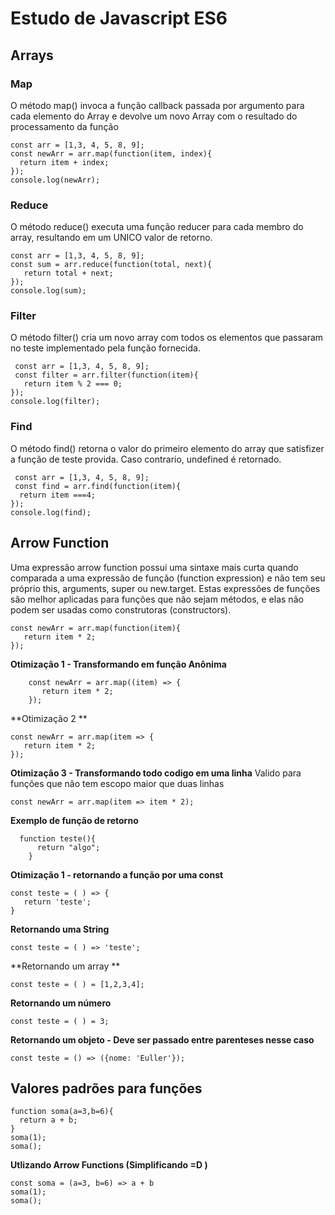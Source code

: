# Estudo de Javascript ES6

## Arrays

### Map 
O método map() invoca a função callback passada por argumento para cada elemento do Array e devolve um novo Array com o resultado do processamento da função

    const arr = [1,3, 4, 5, 8, 9];   
    const newArr = arr.map(function(item, index){
      return item + index;
    });	
	console.log(newArr);

### Reduce
O método reduce() executa uma função reducer para cada membro do array, resultando em um UNICO valor de retorno.

    const arr = [1,3, 4, 5, 8, 9];
    const sum = arr.reduce(function(total, next){
       return total + next;
    });    
    console.log(sum);
	
### Filter
O método filter() cria um novo array com todos os elementos que passaram no teste implementado pela função fornecida.

     const arr = [1,3, 4, 5, 8, 9];
     const filter = arr.filter(function(item){
       return item % 2 === 0;
    });    
    console.log(filter);

### Find
O método find() retorna o valor do primeiro elemento do array que satisfizer a função de teste provida. Caso contrario, undefined é retornado.

     const arr = [1,3, 4, 5, 8, 9];
     const find = arr.find(function(item){
      return item ===4;
    });    
    console.log(find);
    
## Arrow Function

Uma expressão arrow function possui uma sintaxe mais curta quando comparada a uma expressão de função (function expression) e não tem seu próprio this, arguments, super ou new.target. Estas expressões de funções são melhor aplicadas para funções que não sejam métodos, e elas não podem ser usadas como construtoras (constructors).

    const newArr = arr.map(function(item){
       return item * 2;
    });

**Otimização 1  - Transformando em função Anônima**

        const newArr = arr.map((item) => {
           return item * 2;
        });

**Otimização 2 **

    const newArr = arr.map(item => {
       return item * 2;
    });

**Otimização 3 - Transformando todo codigo em uma linha**
Valido para funções que não tem escopo maior que duas linhas

    const newArr = arr.map(item => item * 2);

**Exemplo de função de retorno**

      function teste(){
          return "algo";
        }

**Otimização 1 - retornando a função por uma const**

    const teste = ( ) => {
       return 'teste';
    }

**Retornando uma String**

    const teste = ( ) => 'teste';

**Retornando um array **

    const teste = ( ) = [1,2,3,4];

**Retornando um número**

    const teste = ( ) = 3;

**Retornando um objeto - Deve ser passado entre parenteses nesse caso**

    const teste = () => ({nome: 'Euller'});
    
 
## Valores padrões para funções

    function soma(a=3,b=6){
      return a + b;
    }
    soma(1);
    soma();

**Utlizando Arrow Functions  (Simplificando =D )**

    const soma = (a=3, b=6) => a + b
    soma(1);
    soma();

